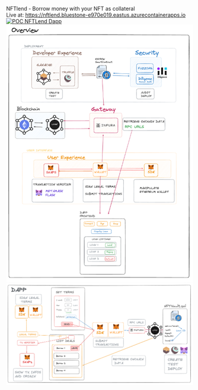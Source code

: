 NFTlend - Borrow money with your NFT as collateral   
Live at: https://nftlend.bluestone-e970e019.eastus.azurecontainerapps.io  
[![POC NFTLend Dapp](http://img.youtube.com/vi/sSq6okklBQ4/0.jpg)](https://www.youtube.com/watch?v=sSq6okklBQ4 "Click to play on YouTube")  
![Consensys Products Overview](/consensys-overview.png)  
![NTFLend Dapp POC Overview](/dapp-overview.png)